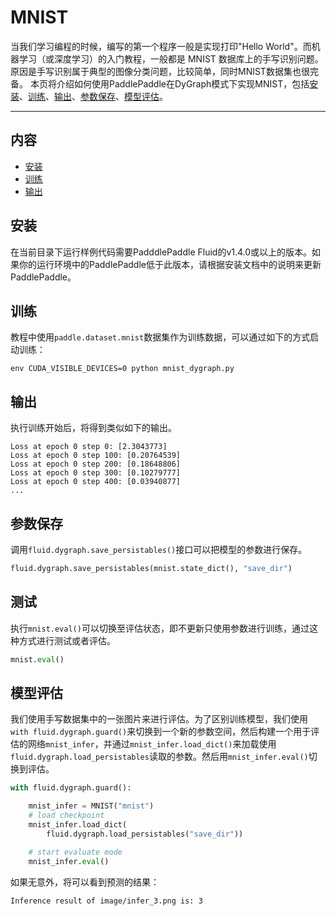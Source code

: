 # MNIST
当我们学习编程的时候，编写的第一个程序一般是实现打印"Hello World"。而机器学习（或深度学习）的入门教程，一般都是 MNIST 数据库上的手写识别问题。原因是手写识别属于典型的图像分类问题，比较简单，同时MNIST数据集也很完备。
本页将介绍如何使用PaddlePaddle在DyGraph模式下实现MNIST，包括[安装](#installation)、[训练](#training-a-model)、[输出](#log)、[参数保存](#save)、[模型评估](#evaluation)。

---
## 内容
- [安装](#installation)
- [训练](#training-a-model)
- [输出](#log)

## 安装

在当前目录下运行样例代码需要PadddlePaddle Fluid的v1.4.0或以上的版本。如果你的运行环境中的PaddlePaddle低于此版本，请根据安装文档中的说明来更新PaddlePaddle。

## 训练
教程中使用`paddle.dataset.mnist`数据集作为训练数据，可以通过如下的方式启动训练：
```
env CUDA_VISIBLE_DEVICES=0 python mnist_dygraph.py
```

## 输出
执行训练开始后，将得到类似如下的输出。
```
Loss at epoch 0 step 0: [2.3043773]
Loss at epoch 0 step 100: [0.20764539]
Loss at epoch 0 step 200: [0.18648806]
Loss at epoch 0 step 300: [0.10279777]
Loss at epoch 0 step 400: [0.03940877]
...
```

## 参数保存
调用`fluid.dygraph.save_persistables()`接口可以把模型的参数进行保存。
```python
fluid.dygraph.save_persistables(mnist.state_dict(), "save_dir")
```

## 测试
执行`mnist.eval()`可以切换至评估状态，即不更新只使用参数进行训练，通过这种方式进行测试或者评估。
```python
mnist.eval()
```

## 模型评估
我们使用手写数据集中的一张图片来进行评估。为了区别训练模型，我们使用`with fluid.dygraph.guard()`来切换到一个新的参数空间，然后构建一个用于评估的网络`mnist_infer`，并通过`mnist_infer.load_dict()`来加载使用`fluid.dygraph.load_persistables`读取的参数。然后用`mnist_infer.eval()`切换到评估。
```python
with fluid.dygraph.guard():

    mnist_infer = MNIST("mnist")
    # load checkpoint
    mnist_infer.load_dict(
        fluid.dygraph.load_persistables("save_dir"))

    # start evaluate mode
    mnist_infer.eval()
```
如果无意外，将可以看到预测的结果：
```text
Inference result of image/infer_3.png is: 3
```


